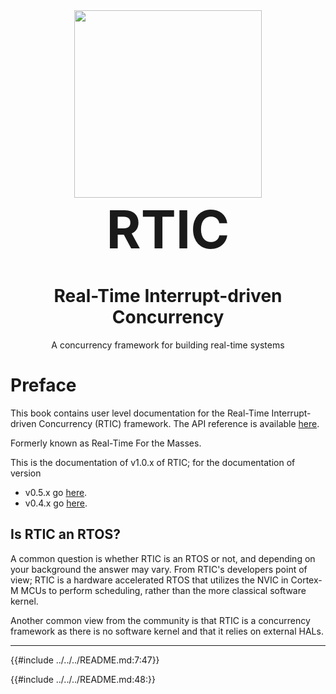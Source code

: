 <div align="center"><img width="300" height="300" src="RTIC.svg"></div>
<div style="font-size: 6em; font-weight: bolder;" align="center">RTIC</div>

<h1 align="center">Real-Time Interrupt-driven Concurrency</h1>

<p align="center">A concurrency framework for building real-time systems</p>

# Preface

This book contains user level documentation for the Real-Time Interrupt-driven Concurrency
(RTIC) framework. The API reference is available [here](../../api/).

Formerly known as Real-Time For the Masses.

<!--There is a translation of this book in [Russian].-->

<!--[Russian]: ../ru/index.html-->

This is the documentation of v1.0.x of RTIC; for the documentation of version

* v0.5.x go [here](/0.5).
* v0.4.x go [here](/0.4).

## Is RTIC an RTOS?

A common question is whether RTIC is an RTOS or not, and depending on your background the
answer may vary. From RTIC's developers point of view; RTIC is a hardware accelerated
RTOS that utilizes the NVIC in Cortex-M MCUs to perform scheduling, rather than the more
classical software kernel.

Another common view from the community is that RTIC is a concurrency framework as there
is no software kernel and that it relies on external HALs.

---

{{#include ../../../README.md:7:47}}

{{#include ../../../README.md:48:}}
